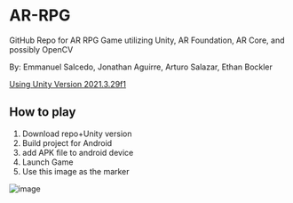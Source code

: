 # AR-RPG
 GitHub Repo for AR RPG Game utilizing Unity, AR Foundation, AR Core, and possibly OpenCV

 By: Emmanuel Salcedo, Jonathan Aguirre, Arturo Salazar, Ethan Bockler

[Using Unity Version 2021.3.29f1](https://unity.com/releases/editor/archive) 

## How to play
1. Download repo+Unity version
2. Build project for Android
3. add APK file to android device
4. Launch Game
5. Use this image as the marker


![image](https://github.com/emmerdroid/AR-RPG/assets/58455108/14746a33-f62e-43a0-9653-b89c3b910358)
